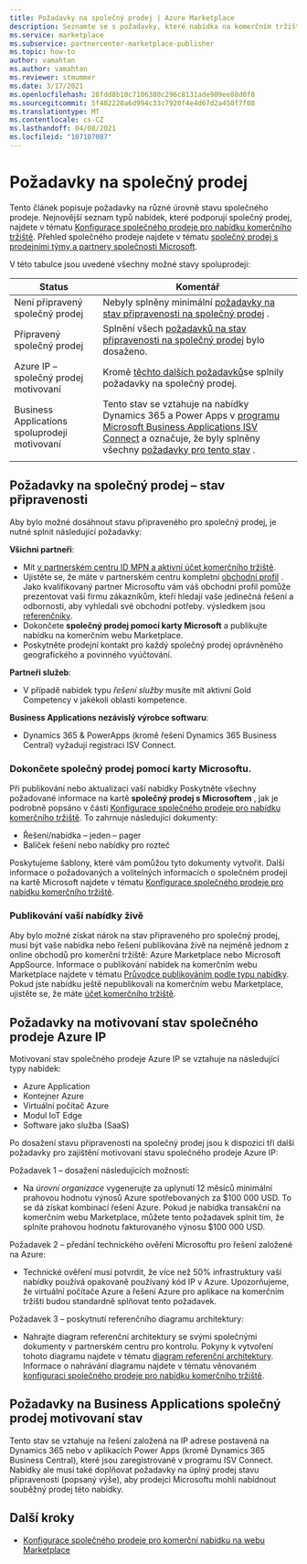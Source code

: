 ```yaml
---
title: Požadavky na společný prodej | Azure Marketplace
description: Seznamte se s požadavky, které nabídka na komerčním tržišti společnosti Microsoft musí splňovat, aby bylo možné využít motivovaní stav připravený pro spoluprodejní nebo společný prodej.
ms.service: marketplace
ms.subservice: partnercenter-marketplace-publisher
ms.topic: how-to
author: vamahtan
ms.author: vamahtan
ms.reviewer: stmummer
ms.date: 3/17/2021
ms.openlocfilehash: 28fdd8b10c7106380c296c8131ade909ee88d0f8
ms.sourcegitcommit: 5f482220a6d994c33c7920f4e4d67d2a450f7f08
ms.translationtype: MT
ms.contentlocale: cs-CZ
ms.lasthandoff: 04/08/2021
ms.locfileid: "107107087"
---
```

# <a name="co-sell-requirements"></a>Požadavky na společný prodej

Tento článek popisuje požadavky na různé úrovně stavu společného prodeje. Nejnovější seznam typů nabídek, které podporují společný prodej, najdete v tématu  [Konfigurace společného prodeje pro nabídku komerčního tržiště](co-sell-configure.md). Přehled společného prodeje najdete v tématu [společný prodej s prodejními týmy a partnery společnosti Microsoft](co-sell-overview.md).

V této tabulce jsou uvedené všechny možné stavy spoluprodeji:

| Status | Komentář |
| ------------ | ------------- |
| Není připravený společný prodej | Nebyly splněny minimální [požadavky na stav připravenosti na společný prodej](#requirements-for-co-sell-ready-status) . |
| Připravený společný prodej | Splnění všech [požadavků na stav připravenosti na společný prodej](#requirements-for-co-sell-ready-status) bylo dosaženo. |
| Azure IP – společný prodej motivovaní | Kromě [těchto dalších požadavků](#requirements-for-azure-ip-co-sell-incentivized-status)se splnily požadavky na společný prodej. |
| Business Applications spoluprodeji motivovaní | Tento stav se vztahuje na nabídky Dynamics 365 a Power Apps v [programu Microsoft Business Applications ISV Connect](business-applications-isv-program.md) a označuje, že byly splněny všechny [požadavky pro tento stav](#requirements-for-business-applications-co-sell-incentivized-status) . |
|||

## <a name="requirements-for-co-sell-ready-status"></a>Požadavky na společný prodej – stav připravenosti

Aby bylo možné dosáhnout stavu připraveného pro společný prodej, je nutné splnit následující požadavky:

**Všichni partneři**:

- Mít [v partnerském centru ID MPN a aktivní účet komerčního tržiště](create-account.md).
- Ujistěte se, že máte v partnerském centru kompletní [obchodní profil](/partner-center/create-a-marketing-profile) . Jako kvalifikovaný partner Microsoftu vám váš obchodní profil pomůže prezentovat vaši firmu zákazníkům, kteří hledají vaše jedinečná řešení a odbornosti, aby vyhledali své obchodní potřeby. výsledkem jsou [referenčníky](/partner-center/referrals).
- Dokončete **společný prodej pomocí karty Microsoft** a publikujte nabídku na komerčním webu Marketplace.
- Poskytněte prodejní kontakt pro každý společný prodej oprávněného geografického a povinného vyúčtování.

**Partneři služeb**:

- V případě nabídek typu _řešení služby_ musíte mít aktivní Gold Competency v jakékoli oblasti kompetence.

**Business Applications nezávislý výrobce softwaru**:

- Dynamics 365 & PowerApps (kromě řešení Dynamics 365 Business Central) vyžadují registraci ISV Connect.

### <a name="complete-the-co-sell-with-microsoft-tab"></a>Dokončete společný prodej pomocí karty Microsoftu.

Při publikování nebo aktualizaci vaší nabídky Poskytněte všechny požadované informace na kartě **společný prodej s Microsoftem** , jak je podrobně popsáno v části [Konfigurace společného prodeje pro nabídku komerčního tržiště](commercial-marketplace-co-sell.md). To zahrnuje následující dokumenty:

- Řešení/nabídka – jeden – pager
- Balíček řešení nebo nabídky pro rozteč

Poskytujeme šablony, které vám pomůžou tyto dokumenty vytvořit. Další informace o požadovaných a volitelných informacích o společném prodeji na kartě Microsoft najdete v tématu [Konfigurace společného prodeje pro nabídku komerčního tržiště](commercial-marketplace-co-sell.md).

### <a name="publish-your-offer-live"></a>Publikování vaší nabídky živě

Aby bylo možné získat nárok na stav připraveného pro společný prodej, musí být vaše nabídka nebo řešení publikována živě na nejméně jednom z online obchodů pro komerční tržiště: Azure Marketplace nebo Microsoft AppSource. Informace o publikování nabídek na komerčním webu Marketplace najdete v tématu [Průvodce publikováním podle typu nabídky](publisher-guide-by-offer-type.md). Pokud jste nabídku ještě nepublikovali na komerčním webu Marketplace, ujistěte se, že máte [účet komerčního tržiště](create-account.md).

## <a name="requirements-for-azure-ip-co-sell-incentivized-status"></a>Požadavky na motivovaní stav společného prodeje Azure IP

Motivovaní stav společného prodeje Azure IP se vztahuje na následující typy nabídek:

- Azure Application
- Kontejner Azure
- Virtuální počítač Azure
- Modul IoT Edge
- Software jako služba (SaaS)

Po dosažení stavu připravenosti na společný prodej jsou k dispozici tři další požadavky pro zajištění motivovaní stavu společného prodeje Azure IP:

Požadavek 1 – dosažení následujících možností:

- Na _úrovni organizace_ vygenerujte za uplynutí 12 měsíců minimální prahovou hodnotu výnosů Azure spotřebovaných za $100 000 USD. To se dá získat kombinací řešení Azure. Pokud je nabídka transakční na komerčním webu Marketplace, můžete tento požadavek splnit tím, že splníte prahovou hodnotu fakturovaného výnosu $100 000 USD.

Požadavek 2 – předání technického ověření Microsoftu pro řešení založené na Azure:
- Technické ověření musí potvrdit, že více než 50% infrastruktury vaší nabídky používá opakovaně používaný kód IP v Azure. Upozorňujeme, že virtuální počítače Azure a řešení Azure pro aplikace na komerčním tržišti budou standardně splňovat tento požadavek.

Požadavek 3 – poskytnutí referenčního diagramu architektury:
- Nahrajte diagram referenční architektury se svými společnými dokumenty v partnerském centru pro kontrolu. Pokyny k vytvoření tohoto diagramu najdete v tématu [diagram referenční architektury](reference-architecture-diagram.md). Informace o nahrávání diagramu najdete v tématu věnovaném [konfiguraci společného prodeje pro nabídku komerčního tržiště](commercial-marketplace-co-sell.md).

## <a name="requirements-for-business-applications-co-sell-incentivized-status"></a>Požadavky na Business Applications společný prodej motivovaní stav

Tento stav se vztahuje na řešení založená na IP adrese postavená na Dynamics 365 nebo v aplikacích Power Apps (kromě Dynamics 365 Business Central), které jsou zaregistrované v programu ISV Connect. Nabídky ale musí také doplňovat požadavky na úplný prodej stavu připravenosti (popsaný výše), aby prodejci Microsoftu mohli nabídnout souběžný prodej této nabídky.

## <a name="next-steps"></a>Další kroky

- [Konfigurace společného prodeje pro komerční nabídku na webu Marketplace](commercial-marketplace-co-sell.md)
